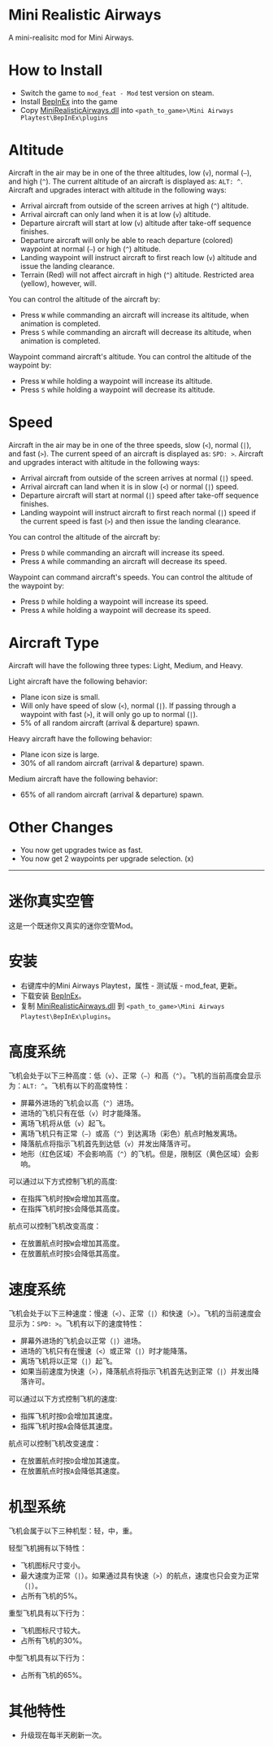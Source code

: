 # Mini Realistic Airways

A mini-realisitc mod for Mini Airways.

# How to Install

- Switch the game to `mod_feat - Mod` test version on steam.
- Install [BepInEx](https://docs.bepinex.dev/articles/user_guide/installation/index.html) into the game
- Copy [MiniRealisticAirways.dll](https://github.com/ericpzh/MiniRealisticAirways/blob/main/bin/Debug/netstandard2.1/MiniRealisticAirways.dll) into `<path_to_game>\Mini Airways Playtest\BepInEx\plugins`

# Altitude

Aircraft in the air may be in one of the three altitudes, low (`v`), normal (`—`), and high (`^`). The current altitude of an aircraft is displayed as: `ALT: ^`. Aircraft and upgrades interact with altitude in the following ways:
- Arrival aircraft from outside of the screen arrives at high (`^`) altitude.
- Arrival aircraft can only land when it is at low (`v`) altitude.
- Departure aircraft will start at low (`v`) altitude after take-off sequence finishes.
- Departure aircraft will only be able to reach departure (colored) waypoint at normal (`—`) or high (`^`) altitude.
- Landing waypoint will instruct aircraft to first reach low (`v`) altitude and issue the landing clearance.
- Terrain (Red) will not affect aircraft in high (`^`) altitude. Restricted area (yellow), however, will.

You can control the altitude of the aircraft by:
- Press `W` while commanding an aircraft will increase its altitude, when animation is completed.
- Press `S` while commanding an aircraft will decrease its altitude, when animation is completed.

Waypoint command aircraft's altitude. You can control the altitude of the waypoint by:
- Press `W` while holding a waypoint will increase its altitude.
- Press `S` while holding a waypoint will decrease its altitude.

# Speed

Aircraft in the air may be in one of the three speeds, slow (`<`), normal (`|`), and fast (`>`). The current speed of an aircraft is displayed as: `SPD: >`. Aircraft and upgrades interact with altitude in the following ways:
- Arrival aircraft from outside of the screen arrives at normal (`|`) speed.
- Arrival aircraft can land when it is in slow (`<`) or normal (`|`) speed.
- Departure aircraft will start at normal (`|`) speed after take-off sequence finishes.
- Landing waypoint will instruct aircraft to first reach normal (`|`) speed if the current speed is fast (`>`) and then issue the landing clearance.

You can control the altitude of the aircraft by:
- Press `D` while commanding an aircraft will increase its speed.
- Press `A` while commanding an aircraft will decrease its speed.

Waypoint can command aircraft's speeds. You can control the altitude of the waypoint by:
- Press `D` while holding a waypoint will increase its speed.
- Press `A` while holding a waypoint will decrease its speed.

# Aircraft Type

Aircraft will have the following three types: Light, Medium, and Heavy.

Light aircraft have the following behavior:
- Plane icon size is small.
- Will only have speed of slow (`<`), normal (`|`). If passing through a waypoint with fast (`>`), it will only go up to normal (`|`).
- 5% of all random aircraft (arrival & departure) spawn.

Heavy aircraft have the following behavior:
- Plane icon size is large.
- 30% of all random aircraft (arrival & departure) spawn.

Medium aircraft have the following behavior:
- 65% of all random aircraft (arrival & departure) spawn.

# Other Changes
- You now get upgrades twice as fast.
- You now get 2 waypoints per upgrade selection. (x)

***

# 迷你真实空管

这是一个既迷你又真实的迷你空管Mod。

# 安装

- 右键库中的Mini Airways Playtest，属性 - 测试版 - mod_feat, 更新。
- 下载安装 [BepInEx](https://docs.bepinex.dev/articles/user_guide/installation/index.html)。
- 复制 [MiniRealisticAirways.dll](https://github.com/ericpzh/MiniRealisticAirways/blob/main/bin/Debug/netstandard2.1/MiniRealisticAirways.dll) 到 `<path_to_game>\Mini Airways Playtest\BepInEx\plugins`。

# 高度系统

飞机会处于以下三种高度：低（`v`）、正常（`—`）和高（`^`）。飞机的当前高度会显示为：`ALT: ^`。飞机有以下的高度特性：
- 屏幕外进场的飞机会以高（`^`）进场。
- 进场的飞机只有在低（`v`）时才能降落。
- 离场飞机将从低（`v`）起飞。
- 离场飞机只有正常（`—`）或高（`^`）到达离场（彩色）航点时触发离场。
- 降落航点将指示飞机首先到达低（`v`）并发出降落许可。
- 地形（红色区域）不会影响高（`^`）的飞机。但是，限制区（黄色区域）会影响。

可以通过以下方式控制飞机的高度:
- 在指挥飞机时按`W`会增加其高度。
- 在指挥飞机时按`S`会降低其高度。

航点可以控制飞机改变高度：
- 在放置航点时按`W`会增加其高度。
- 在放置航点时按`S`会降低其高度。

# 速度系统

飞机会处于以下三种速度：慢速（`<`）、正常（`|`）和快速（`>`）。飞机的当前速度会显示为：`SPD: >`。飞机有以下的速度特性：
- 屏幕外进场的飞机会以正常（`|`）进场。
- 进场的飞机只有在慢速（`<`）或正常（`|`）时才能降落。
- 离场飞机将以正常（`|`）起飞。
- 如果当前速度为快速（`>`），降落航点将指示飞机首先达到正常（`|`）并发出降落许可。

可以通过以下方式控制飞机的速度:
- 指挥飞机时按`D`会增加其速度。
- 指挥飞机时按`A`会降低其速度。

航点可以控制飞机改变速度：
- 在放置航点时按`D`会增加其速度。
- 在放置航点时按`A`会降低其速度。

# 机型系统

飞机会属于以下三种机型：轻，中，重。

轻型飞机拥有以下特性：
- 飞机图标尺寸变小。
- 最大速度为正常（`|`）。如果通过具有快速（`>`）的航点，速度也只会变为正常（`|`）。
- 占所有飞机的5%。

重型飞机具有以下行为：
- 飞机图标尺寸较大。
- 占所有飞机的30%。

中型飞机具有以下行为：
- 占所有飞机的65%。

# 其他特性
- 升级现在每半天刷新一次。